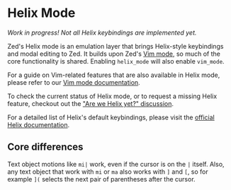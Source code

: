 # Helix Mode

_Work in progress! Not all Helix keybindings are implemented yet._

Zed's Helix mode is an emulation layer that brings Helix-style keybindings and modal editing to Zed. It builds upon Zed's [Vim mode](./vim.md), so much of the core functionality is shared. Enabling `helix_mode` will also enable `vim_mode`.

For a guide on Vim-related features that are also available in Helix mode, please refer to our [Vim mode documentation](./vim.md).

To check the current status of Helix mode, or to request a missing Helix feature, checkout out the ["Are we Helix yet?" discussion](https://github.com/zed-industries/zed/discussions/33580).

For a detailed list of Helix's default keybindings, please visit the [official Helix documentation](https://docs.helix-editor.com/keymap.html).

## Core differences

Text object motions like `mi|` work, even if the cursor is on the `|` itself. Also, any text object that work with `mi` or `ma` also works with `]` and `[`, so for example `](` selects the next pair of parentheses after the cursor.
